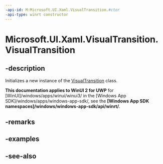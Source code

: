 ```yaml
---
-api-id: M:Microsoft.UI.Xaml.VisualTransition.#ctor
-api-type: winrt constructor
---
```


<!-- Method syntax
public VisualTransition()
-->

# Microsoft.UI.Xaml.VisualTransition.VisualTransition

## -description
Initializes a new instance of the [VisualTransition](visualtransition.md) class.

**This documentation applies to WinUI 2 for UWP** for [WinUI]/windows/apps/winui/winui3/ in the [Windows App SDK]/windows/apps/windows-app-sdk/, see the **[Windows App SDK namespaces]/windows/windows-app-sdk/api/winrt/**.

## -remarks

## -examples

## -see-also
